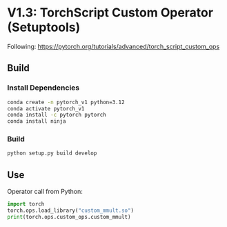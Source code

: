 # V1.3: TorchScript Custom Operator (Setuptools)

Following: https://pytorch.org/tutorials/advanced/torch_script_custom_ops

## Build
### Install Dependencies
```bash
conda create -n pytorch_v1 python=3.12
conda activate pytorch_v1
conda install -c pytorch pytorch
conda install ninja
```

### Build
```bash
python setup.py build develop
```

## Use
Operator call from Python:

```python
import torch
torch.ops.load_library("custom_mmult.so")
print(torch.ops.custom_ops.custom_mmult)
```

